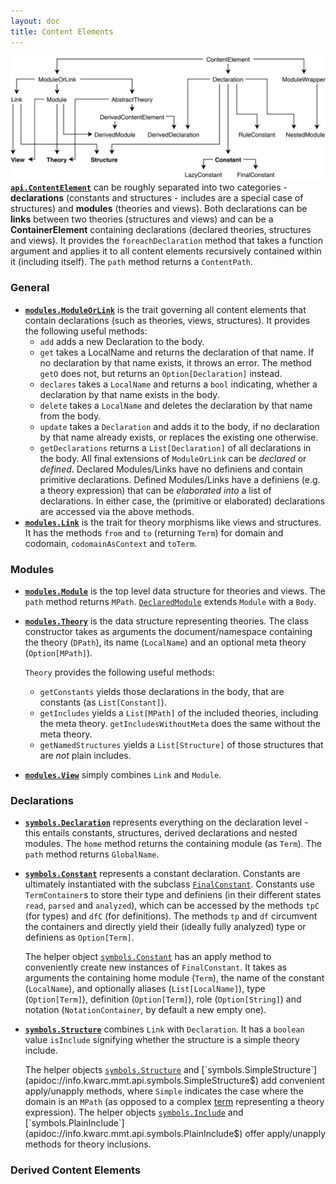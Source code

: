 ```yaml
---
layout: doc
title: Content Elements
---
```

![data structures](doc/img/ContentElement.jpg)
**[`api.ContentElement`](apidoc://info.kwarc.mmt.api.ContentElement)** can be roughly separated into two categories - **declarations** (constants and structures - includes are a special case of structures) and **modules** (theories and views). Both declarations can be **links** between two theories (structures and views) and can be a **ContainerElement** containing declarations (declared theories, structures and views). It provides the `foreachDeclaration` method that takes a function argument and applies it to all content elements recursively contained within it (including itself). The `path` method returns a `ContentPath`.

### General

* **[`modules.ModuleOrLink`](apidoc://info.kwarc.mmt.api.modules.ModuleOrLink)** is the trait governing all content elements that contain declarations (such as theories, views, structures). It provides the following useful methods:
  * `add` adds a new Declaration to the body.
  * `get` takes a LocalName and returns the declaration of that name. If no declaration by that name exists, it throws an error. The method `getO` does not, but returns an `Option[Declaration]` instead.
  * `declares` takes a `LocalName` and returns a `bool` indicating, whether a declaration by that name exists in the body.
  * `delete` takes a `LocalName` and deletes the declaration by that name from the body.
  * `update` takes a `Declaration` and adds it to the body, if no declaration by that name already exists, or replaces the existing one otherwise.
  * `getDeclarations` returns a `List[Declaration]` of all declarations in the body.
All final extensions of `ModuleOrLink` can be *declared* or *defined*. Declared Modules/Links have no definiens and contain primitive declarations. Defined Modules/Links have a definiens (e.g. a theory expression) that can be *elaborated into* a list of declarations. In either case, the (primitive or elaborated) declarations are accessed via the above methods.
* **[`modules.Link`](apidoc://info.kwarc.mmt.api.modules.Link)** is the trait for theory morphisms like views and structures. It has the methods `from` and `to` (returning `Term`) for domain and codomain, `codomainAsContext` and `toTerm`.

### Modules

* **[`modules.Module`](apidoc://info.kwarc.mmt.api.modules.Module)** is the top level data structure for theories and views. The `path` method returns `MPath`. [`DeclaredModule`](apidoc://info.kwarc.mmt.api.modules.DeclaredModule) extends `Module` with a `Body`.
* **[`modules.Theory`](apidoc://info.kwarc.mmt.api.modules.Theory)** is the data structure representing theories. The class constructor takes as arguments the document/namespace containing the theory (`DPath`), its name (`LocalName`) and an optional meta theory (`Option[MPath]`).
  
  `Theory` provides the following useful methods:

  * `getConstants` yields those declarations in the body, that are constants (as `List[Constant]`).
  * `getIncludes` yields a `List[MPath]` of the included theories, including the meta theory. `getIncludesWithoutMeta` does the same without the meta theory.
  * `getNamedStructures` yields a `List[Structure]` of those structures that are *not* plain includes.
* **[`modules.View`](apidoc://info.kwarc.mmt.api.modules.View)** simply combines `Link` and `Module`.

### Declarations

* **[`symbols.Declaration`](apidoc://info.kwarc.mmt.api.symbols.Declaration)** represents everything on the declaration level - this entails constants, structures, derived declarations and nested modules. The `home` method returns the containing module (as `Term`). The `path` method returns `GlobalName`.
* **[`symbols.Constant`](apidoc://info.kwarc.mmt.api.symbols.Constant)** represents a constant declaration. Constants are ultimately instantiated with the subclass [`FinalConstant`](apidoc://info.kwarc.mmt.api.symbols.FinalConstant). Constants use `TermContainer`s to store their type and definiens (in their different states `read`, `parsed` and `analyzed`), which can be accessed by the methods `tpC` (for types) and `dfC` (for definitions). The methods `tp` and `df` circumvent the containers and directly yield their (ideally fully analyzed) type or definiens as `Option[Term]`.

  The helper object [`symbols.Constant`](apidoc://info.kwarc.mmt.api.symbols.Constant$) has an apply method to conveniently create new instances of `FinalConstant`. It takes as arguments the containing home module (`Term`), the name of the constant (`LocalName`), and optionally aliases (`List[LocalName]`), type (`Option[Term]`), definition (`Option[Term]`), role (`Option[String]`) and notation (`NotationContainer`, by default a new empty one).
* **[`symbols.Structure`](apidoc://info.kwarc.mmt.api.symbols.Structure)** combines `Link` with `Declaration`. It has a `boolean` value `isInclude` signifying whether the structure is a simple theory include.
 
  The helper objects [`symbols.Structure`](apidoc://info.kwarc.mmt.api.symbols.Structure$) and [`symbols.SimpleStructure`](apidoc://info.kwarc.mmt.api.symbols.SimpleStructure$) add convenient apply/unapply methods, where `Simple` indicates the case where the domain is an `MPath` (as opposed to a complex [term](objects.html) representing a theory expression). The helper objects [`symbols.Include`](apidoc://info.kwarc.mmt.api.symbols.Include$) and [`symbols.PlainInclude`](apidoc://info.kwarc.mmt.api.symbols.PlainInclude$) offer apply/unapply methods for theory inclusions.

### Derived Content Elements

